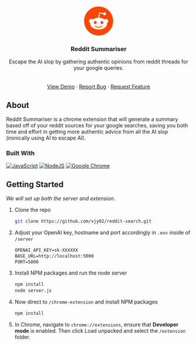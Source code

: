 <br />
<div align="center">
  <a href="">
    <img src="chrome-extension/extension/redditLogo.svg" alt="Logo" width="80" height="80">
  </a>

  <h3 align="center">Reddit Summariser</h3>

  <p align="center">
    Escape the AI slop by gathering authentic opinions from reddit threads for your google queries.
    <br />
    <br />
    <br />
    <a href="">View Demo</a>
    &middot;
    <a href="https://github.com/vjy02/reddit-search/issues/new?labels=bug&template=bug-report---.md">Report Bug</a>
    &middot;
    <a href="https://github.com/vjy02/reddit-search/issues/new?labels=enhancement&template=feature-request---.md">Request Feature</a>
  </p>
</div>


## About

Reddit Summariser is a chrome extension that will generate a summary based off of your reddit sources for your google searches, saving you both time and effort in getting more authentic advice from all the AI slop (ironically using AI to escape AI). 


### Built With

[![JavaScript](https://img.shields.io/badge/JavaScript-F7DF1E?logo=javascript&logoColor=000)](#)
[![NodeJS](https://img.shields.io/badge/Node.js-6DA55F?logo=node.js&logoColor=white)](#)
[![Google Chrome](https://img.shields.io/badge/Google%20Chrome-4285F4?logo=GoogleChrome&logoColor=white)](#)




<!-- GETTING STARTED -->
## Getting Started

_We will set up both the server and extension._

1. Clone the repo
   ```sh
   git clone https://github.com/vjy02/reddit-search.git
   ```
2. Adjust your OpenAI key, hostname and port accordingly in ```.env``` inside of ```/server``` 
    ```
    OPENAI_API_KEY=sk-XXXXXX
    BASE_URL=http://localhost:5000
    PORT=5000
    ```
3. Install NPM packages and run the node server
   ```sh
   npm install
   node server.js
   ```
4. Now direct to ```/chrome-extension``` and install NPM packages
   ```sh
   npm install
   ```
5. In Chrome, navigate to ```chrome://extensions```, ensure that **Developer mode** is enabled. Then click Load unpacked and select the ```/extension``` folder.
